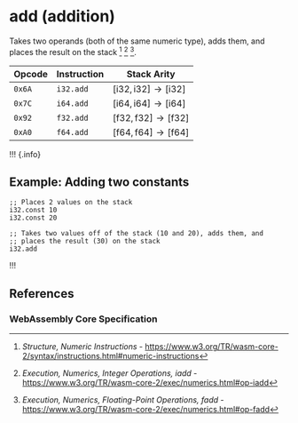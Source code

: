 
# add (addition)

Takes two operands (both of the same numeric type), adds them, and places the result on the stack [^§2.4.1] [^§4.3.2.3-iadd] [^§4.3.3.3-fadd].



| Opcode | Instruction | Stack Arity |
|--------|-------------|-------------|
| `0x6A` | `i32.add`   | $[ \mathsf{i32}, \mathsf{i32} ] \to [ \mathsf{i32} ]$ |
| `0x7C` | `i64.add`   | $[ \mathsf{i64}, \mathsf{i64} ] \to [ \mathsf{i64} ]$ |
| `0x92` | `f32.add`   | $[ \mathsf{f32}, \mathsf{f32} ] \to [ \mathsf{f32} ]$ |
| `0xA0` | `f64.add`   | $[ \mathsf{f64}, \mathsf{f64} ] \to [ \mathsf{f64} ]$ |



!!! {.info}
## Example: Adding two constants

```wasm
;; Places 2 values on the stack
i32.const 10
i32.const 20

;; Takes two values off of the stack (10 and 20), adds them, and
;; places the result (30) on the stack
i32.add
```
!!!



## References

### WebAssembly Core Specification

[^§2.4.1]: _Structure, Numeric Instructions_ - <https://www.w3.org/TR/wasm-core-2/syntax/instructions.html#numeric-instructions>
[^§4.3.2.3-iadd]: _Execution, Numerics, Integer Operations, iadd_ - <https://www.w3.org/TR/wasm-core-2/exec/numerics.html#op-iadd>
[^§4.3.3.3-fadd]: _Execution, Numerics, Floating-Point Operations, fadd_ - <https://www.w3.org/TR/wasm-core-2/exec/numerics.html#op-fadd>
